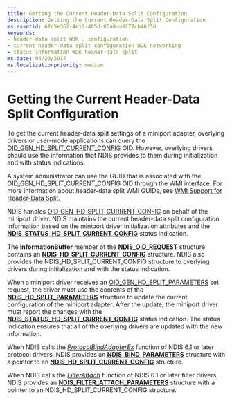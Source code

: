 ```yaml
---
title: Getting the Current Header-Data Split Configuration
description: Getting the Current Header-Data Split Configuration
ms.assetid: 62c5e362-4e19-465d-85a8-a8277cb46f5d
keywords:
- header-data split WDK , configuration
- current header-data split configuration WDK networking
- status information WDK header-data split
ms.date: 04/20/2017
ms.localizationpriority: medium
---
```


# Getting the Current Header-Data Split Configuration





To get the current header-data split settings of a miniport adapter, overlying drivers or user-mode applications can query the [OID\_GEN\_HD\_SPLIT\_CURRENT\_CONFIG](https://docs.microsoft.com/windows-hardware/drivers/network/oid-gen-hd-split-current-config) OID. However, overlying drivers should use the information that NDIS provides to them during initialization and with status indications.

A system administrator can use the GUID that is associated with the OID\_GEN\_HD\_SPLIT\_CURRENT\_CONFIG OID through the WMI interface. For more information about header-data split WMI GUIDs, see [WMI Support for Header-Data Split](wmi-support-for-header-data-split.md).

NDIS handles [OID\_GEN\_HD\_SPLIT\_CURRENT\_CONFIG](https://docs.microsoft.com/windows-hardware/drivers/network/oid-gen-hd-split-current-config) on behalf of the miniport driver. NDIS maintains the current header-data split configuration information based on the miniport driver initialization attributes and the [**NDIS\_STATUS\_HD\_SPLIT\_CURRENT\_CONFIG**](https://docs.microsoft.com/windows-hardware/drivers/network/ndis-status-hd-split-current-config) status indication.

The **InformationBuffer** member of the [**NDIS\_OID\_REQUEST**](https://docs.microsoft.com/windows-hardware/drivers/ddi/ndis/ns-ndis-_ndis_oid_request) structure contains an [**NDIS\_HD\_SPLIT\_CURRENT\_CONFIG**](https://docs.microsoft.com/windows-hardware/drivers/ddi/ntddndis/ns-ntddndis-_ndis_hd_split_current_config) structure. NDIS also provides the NDIS\_HD\_SPLIT\_CURRENT\_CONFIG structure to overlying drivers during initialization and with the status indication.

When a miniport driver receives an [OID\_GEN\_HD\_SPLIT\_PARAMETERS](https://docs.microsoft.com/windows-hardware/drivers/network/oid-gen-hd-split-parameters) set request, the driver must use the contents of the [**NDIS\_HD\_SPLIT\_PARAMETERS**](https://docs.microsoft.com/windows-hardware/drivers/ddi/ntddndis/ns-ntddndis-_ndis_hd_split_parameters) structure to update the current configuration of the miniport adapter. After the update, the miniport driver must report the changes with the [**NDIS\_STATUS\_HD\_SPLIT\_CURRENT\_CONFIG**](https://docs.microsoft.com/windows-hardware/drivers/network/ndis-status-hd-split-current-config) status indication. The status indication ensures that all of the overlying drivers are updated with the new information.

When NDIS calls the [*ProtocolBindAdapterEx*](https://docs.microsoft.com/windows-hardware/drivers/ddi/ndis/nc-ndis-protocol_bind_adapter_ex) function of NDIS 6.1 or later protocol drivers, NDIS provides an [**NDIS\_BIND\_PARAMETERS**](https://docs.microsoft.com/windows-hardware/drivers/ddi/ndis/ns-ndis-_ndis_bind_parameters) structure with a pointer to an [**NDIS\_HD\_SPLIT\_CURRENT\_CONFIG**](https://docs.microsoft.com/windows-hardware/drivers/ddi/ntddndis/ns-ntddndis-_ndis_hd_split_current_config) structure.

When NDIS calls the [*FilterAttach*](https://docs.microsoft.com/windows-hardware/drivers/ddi/ndis/nc-ndis-filter_attach) function of NDIS 6.1 or later filter drivers, NDIS provides an [**NDIS\_FILTER\_ATTACH\_PARAMETERS**](https://docs.microsoft.com/windows-hardware/drivers/ddi/ndis/ns-ndis-_ndis_filter_attach_parameters) structure with a pointer to an NDIS\_HD\_SPLIT\_CURRENT\_CONFIG structure.

 

 





